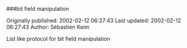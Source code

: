 ###bit field manipulation

Originally published: 2002-02-12 06:27:43
Last updated: 2002-02-12 06:27:43
Author: Sébastien Keim

List like protocol for bit field manipulation